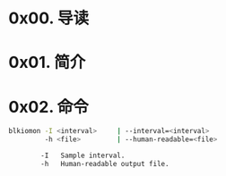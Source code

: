 # 0x00. 导读

# 0x01. 简介

# 0x02. 命令

```bash
blkiomon -I <interval>     | --interval=<interval>
         -h <file>         | --human-readable=<file> 

        -I   Sample interval.
        -h   Human-readable output file.
```